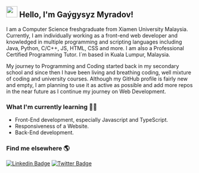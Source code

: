 ## <img src="https://media.giphy.com/media/hvRJCLFzcasrR4ia7z/giphy.gif" width="30px"> Hello, I'm Gaýgysyz Myradov!

I am a Computer Science freshgraduate from Xiamen University Malaysia. Currently, I am individually working as a front-end web developer and knowledged in multiple programming and scripting languages including Java, Python, C/C++, JS, HTML, CSS and more. I am also a Professional Certified Programming Tutor. I´m based in Kuala Lumpur, Malaysia.

My journey to Programming and Coding started back in my secondary school and since then I have been living and breathing coding, well mixture of coding and university courses. Although my GitHub profile is fairly new and empty, I am planning to use it as active as possible and add more repos in the near future as I continue my journey on Web Development. 

### What I'm currently learning 👨‍💻

  - Front-End development, especially Javascript and TypeScript.
  - Responsiveness of a Website.
  - Back-End development.

### Find me elsewhere 🌎

[![Linkedin Badge](https://img.shields.io/badge/-LinkedIn-blue?style=flat-square&logo=Linkedin&logoColor=white&link=https://www.linkedin.com/in/harshkumarkhatri/)](https://www.linkedin.com/in/gaygysyzmyradov)     [![Twitter Badge](https://img.shields.io/badge/-Twitter-1ca0f1?style=flat-square&labelColor=1ca0f1&logo=twitter&logoColor=white&link=https://twitter.com/GaygysyzMyradov)](https://twitter.com/GaygysyzMyradov)

